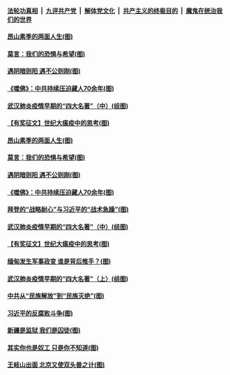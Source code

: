 ####  [法轮功真相](../../../../basic/blob/master/README.md?t=02032031) &nbsp;|&nbsp; [九评共产党](../../../../9ping.md/blob/master/README.md?t=02032031) &nbsp;|&nbsp; [解体党文化](../../../../jtdwh.md/blob/master/README.md?t=02032031)  &nbsp;|&nbsp; [共产主义的终极目的](../../../../gczydzjmd.md/blob/master/README.md?t=02032031) &nbsp;|&nbsp; [魔鬼在统治我们的世界](../../../../mgztzwmdsj.md/blob/master/README.md?t=02032031) 

#### [昂山素季的两面人生(图)](../pages/p4/961264.md?t=02032031) 

#### [莫言：我们的恐惧与希望(图)](../pages/p4/961263.md?t=02032031) 

#### [遇阴暗则阳 遇不公则刚(图)](../pages/p4/961261.md?t=02032031) 

#### [《噬佛》：中共持续压迫藏人70余年(图)](../pages/p4/961253.md?t=02032031) 

#### [武汉肺炎疫情早期的“四大名著”（中）(组图)](../pages/p4/961117.md?t=02032031) 

#### [【有奖征文】世纪大瘟疫中的思考(图)](../pages/p4/961202.md?t=02032031) 


#### [昂山素季的两面人生(图)](../pages/p4/961264.md?t=02032031) 

#### [莫言：我们的恐惧与希望(图)](../pages/p4/961263.md?t=02032031) 

#### [遇阴暗则阳 遇不公则刚(图)](../pages/p4/961261.md?t=02032031) 

#### [《噬佛》：中共持续压迫藏人70余年(图)](../pages/p4/961253.md?t=02032031) 

#### [拜登的“战略耐心”与习近平的“战术急躁”(图)](../pages/p4/961246.md?t=02032031) 

#### [武汉肺炎疫情早期的“四大名著”（中）(组图)](../pages/p4/961117.md?t=02032031) 

#### [【有奖征文】世纪大瘟疫中的思考(图)](../pages/p4/961202.md?t=02032031) 

#### [缅甸发生军事政变 谁是背后推手？(图)](../pages/p4/961197.md?t=02032031) 






#### [武汉肺炎疫情早期的“四大名著”（上）(组图)](../pages/p4/961115.md?t=02032031) 

#### [中共从“民族解放”到“民族灭绝”(图)](../pages/p4/961110.md?t=02032031) 

#### [习近平的反腐败斗争(图)](../pages/p4/961109.md?t=02032031) 

#### [新疆是监狱 我们是囚徒(图)](../pages/p4/961103.md?t=02032031) 

#### [其实你也是奴工 只是你不知道(图)](../pages/p4/961102.md?t=02032031) 

#### [王岐山出面 北京又使双头兽之计(图)](../pages/p4/960993.md?t=02032031) 

